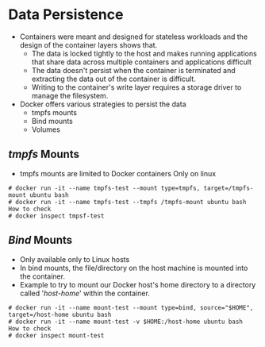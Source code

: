 # Data Persistence

* Containers were meant and designed for stateless workloads and the design of the container layers shows that.
  * The data is locked tightly to the host and makes running applications that share data across multiple containers and applications difficult
  * The data doesn't persist when the container is terminated and extracting the data out of the container is difficult.
  * Writing to the container's write layer requires a storage driver to manage the filesystem.
* Docker offers various strategies to persist the data
  * tmpfs mounts
  * Bind mounts
  * Volumes



## *tmpfs* Mounts

* tmpfs mounts are limited to Docker containers Only on linux 

```
# docker run -it --name tmpfs-test --mount type=tmpfs, target=/tmpfs-mount ubuntu bash
# docker run -it --name tmpfs-test --tmpfs /tmpfs-mount ubuntu bash
How to check
# docker inspect tmpsf-test
```



## *Bind* Mounts

* Only available only to Linux hosts
* In bind mounts, the file/directory on the host machine is mounted into the container.
* Example to try to mount our Docker host's home directory to a directory called '*host-home*' within the container.

```
# docker run -it --name mount-test --mount type=bind, source="$HOME", target=/host-home ubuntu bash
# docker run -it --name mount-test -v $HOME:/host-home ubuntu bash
How to check
# docker inspect mount-test
```

